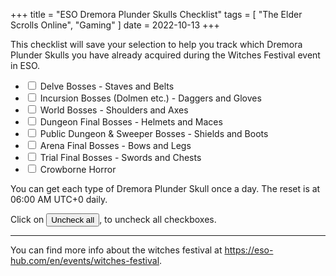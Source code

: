 +++
title = "ESO Dremora Plunder Skulls Checklist"
tags = [
    "The Elder Scrolls Online",
    "Gaming"
]
date = 2022-10-13
+++

This checklist will save your selection to help you track which Dremora Plunder Skulls you have already acquired during the Witches Festival event in ESO.

<ul class="list-group my-4">
    <li class="list-group-item">
        <input class="form-check-input me-1 save-cb-state" type="checkbox" id="delve">
        <label class="form-check-label" for="delve">Delve Bosses<span class="text-muted"> - Staves and Belts</span></label>
    </li>
    <li class="list-group-item">
        <input class="form-check-input me-1 save-cb-state" type="checkbox" id="insurgent">
        <label class="form-check-label" for="insurgent">Incursion Bosses (Dolmen etc.)<span class="text-muted"> - Daggers and Gloves</span></label>
    </li>
    <li class="list-group-item">
        <input class="form-check-input me-1 save-cb-state" type="checkbox" id="world">
        <label class="form-check-label" for="world">World Bosses<span class="text-muted"> - Shoulders and Axes</span></label>
    </li>
    <li class="list-group-item">
        <input class="form-check-input me-1 save-cb-state" type="checkbox" id="dungeon">
        <label class="form-check-label" for="dungeon">Dungeon Final Bosses<span class="text-muted"> - Helmets and Maces</span></label>
    </li>
    <li class="list-group-item">
        <input class="form-check-input me-1 save-cb-state" type="checkbox" id="public">
        <label class="form-check-label" for="public">Public Dungeon & Sweeper Bosses<span class="text-muted"> - Shields and Boots</span></label>
    </li>
    <li class="list-group-item">
        <input class="form-check-input me-1 save-cb-state" type="checkbox" id="arena">
        <label class="form-check-label" for="arena">Arena Final Bosses<span class="text-muted"> - Bows and Legs</span></label>
    </li>
    <li class="list-group-item">
        <input class="form-check-input me-1 save-cb-state" type="checkbox" id="trial">
        <label class="form-check-label" for="trial">Trial Final Bosses<span class="text-muted"> - Swords and Chests</span></label>
    </li>
    <li class="list-group-item">
        <input class="form-check-input me-1 save-cb-state" type="checkbox" id="crow">
        <label class="form-check-label" for="crow">Crowborne Horror<span class="text-muted"></span></label>
    </li>
</ul>

You can get each type of Dremora Plunder Skull once a day. The reset is at 06:00 AM UTC+0 daily.

Click on <button type="button" class="btn btn-outline-danger" OnClick="uncheck_all()">Uncheck all</button>, to uncheck all checkboxes.

<hr>

You can find more info about the witches festival at <https://eso-hub.com/en/events/witches-festival>.

<script>
// Source: http://www.marcorpsa.com/ee/t2641.html
(function () {
    var cbstate;

    window.addEventListener('load', function () {
        cbstate = JSON.parse(localStorage['CBState'] || '{}');

        for (var i in cbstate) {
            var el = document.querySelector('input[id="' + i + '"]');
            if (el) el.checked = true;
        }

        var cb = document.getElementsByClassName('save-cb-state');

        for (var i = 0; i < cb.length; i++) {

            cb[i].addEventListener('click', function (evt) {
                // get the cbstate again, in case uncheck_all was invoked
                cbstate = JSON.parse(localStorage['CBState'] || '{}');

                if (this.checked) {
                    cbstate[this.id] = true;
                }
                else if (cbstate[this.id]) {
                    delete cbstate[this.id];
                }

                localStorage.CBState = JSON.stringify(cbstate);
            });
        }
    });
})();

function uncheck_all() {
    document.querySelectorAll('input[type=checkbox]').forEach(el => el.checked = false)
    localStorage.CBState = "{}";
}
</script>
